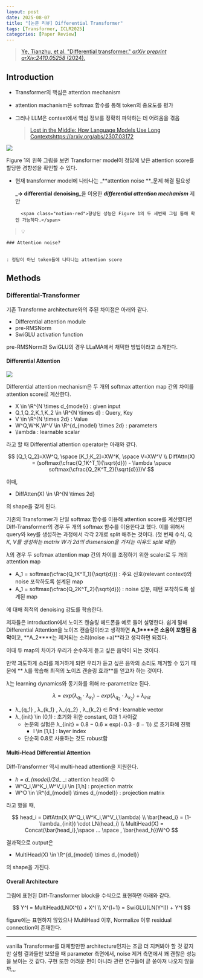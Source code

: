 ```yaml
---
layout: post
date: 2025-08-07
title: "[논문 리뷰] Differential Transformer"
tags: [Transformer, ICLR2025]
categories: [Paper Review]
---
```


> [Ye, Tianzhu, et al. "Differential transformer." ](https://arxiv.org/abs/2410.05258)[_arXiv preprint arXiv:2410.05258_](https://arxiv.org/abs/2410.05258)[ (2024).](https://arxiv.org/abs/2410.05258)



## Introduction

- Transformer의 핵심은 attention mechanism
- attention machanism은 softmax 함수를 통해 token의 중요도를 평가
- 그러나 LLM은 context에서 핵심 정보를 정확히 파악하는 데 어려움을 겪음

	> [Lost in the Middle: How Language Models Use Long Contextshttps://arxiv.org/abs/2307.03172](https://arxiv.org/abs/2307.03172)


![](https://prod-files-secure.s3.us-west-2.amazonaws.com/542b861c-36a8-4051-84e5-8804b6728dba/9083ea56-691a-4752-ae26-47f403431ac8/image.png?X-Amz-Algorithm=AWS4-HMAC-SHA256&X-Amz-Content-Sha256=UNSIGNED-PAYLOAD&X-Amz-Credential=ASIAZI2LB466VO5Q2HID%2F20250908%2Fus-west-2%2Fs3%2Faws4_request&X-Amz-Date=20250908T110112Z&X-Amz-Expires=3600&X-Amz-Security-Token=IQoJb3JpZ2luX2VjEFMaCXVzLXdlc3QtMiJHMEUCIBMDuxM7nmcTAkEUG%2BgB%2F1Ke069c%2F9AY%2BGu41Yh64rwPAiEAr4SDYMNgSglBt8hgAjXZsog8MuSu2DuCpqkr7cWAXVoqiAQIvP%2F%2F%2F%2F%2F%2F%2F%2F%2F%2FARAAGgw2Mzc0MjMxODM4MDUiDEenepYscC9yD6rjlyrcA7Nq7O3DKOEFFnORgMb%2FtA2CdZYqcuxj1C7ry66gIO%2FB4ELcDMnYSnHaIC838wEXeBKxANIKKkiMWqwo9P6GCxEaFdSupwNl2i9bYsca%2FSx%2BVmvdsoPW42akQGS7dUw1qezHO68VAzLdLnNqi2tA%2B7N3RYNPBAETEWPccoq5ib7Pk8D7AC1TJhyUPhELWGkyAImVAlNFybxQb1DBTkv2bCYkUqLsEs4P3aTQRcE%2F%2FcopImAMvE%2FWaq36e8VCFOcMqxiCPdsCgYbk9L90VNKoSRYcYvWYIo2QX5P6JTcyiZZyJoBvBr5BkbJPGa6fBIOt19Ay7KNpdnja1RXl7C5dyArpxEkEajHSBvsb4f9PwnATW8PKMCaK4o%2BuWI8%2F7Bz3Joct9Y4auLeUhXbP8G84v1EZ822otK9Qh2aDvkiPpkTqEzbnKXJ%2BgAStvV8nYR3zr%2FdS%2FUPyBdvqfQ5mh9vDJGqUPjTZSRelnzLn8RZFI35h%2Fjsv7%2BuH9Iy%2FxaCl4WTPhn%2BLwzZqvFhHiQMAJMQSKVJt6kHwjqswuFgthg90LKWVwZ0khOXLj%2FlbwJjOppx5K7bO9CCGxAx7quTc%2BkzfP6PH0zlh5pyWF9JPFFiOHOlEB25rn9%2BZTu9%2FsUBqMITm%2BsUGOqUB2y6Q%2Bc%2BTlNi%2FVWmC%2FcZ8gyBMzjMxW7MkzlyheU7veOqCckltqDENqF5%2FlV2Rp4E5NG5cbHPaukbAtW0NNRrCdLl45bkW8wOgg%2FDEy4%2BI6MC67JEBGmRtOTeKwGrPpEGEpEgv2pGfj3eIBUiLGxRqYvULuDDu%2FZygE9lQor8WucZLpAR2rYP50hPRQOAk%2FKWVKwCtXpk2CCdFj2sLhgH%2F8h0%2BjiSG&X-Amz-Signature=f43670aa8851d6c8c246975ccebec30ba6c5aab6907e180dacbb2adc4a8dc9d4&X-Amz-SignedHeaders=host&x-amz-checksum-mode=ENABLED&x-id=GetObject)


Figure 1의 왼쪽 그림을 보면 Transformer model이 정답에 낮은 attention score를 할당한 경향성을 확인할 수 있다.

- 현재 transformer model에 나타나는 _**attention noise **_문제 해결 필요성

	_**→ differential denoising**_을 이용한 _**differential attention mechanism**_ 제안


		<span class="notion-red">향상된 성능은 Figure 1의 두 세번째 그림 통해 확인 가능하다.</span>


> 💡 


	### Attention noise?


	: 정답이 아닌 token들에 나타나는 attention score



## Methods



### Differential-Transformer


기존 Transforme architecture와의 주된 차이점은 아래와 같다.

- Differential attention module
- pre-RMSNorm
- SwiGLU activation function

pre-RMSNorm과 SwiGLU의 경우 LLaMA에서 채택한 방법이라고 소개한다.



#### Differential Attention


![](https://prod-files-secure.s3.us-west-2.amazonaws.com/542b861c-36a8-4051-84e5-8804b6728dba/116d70b2-1963-4810-9167-f4c7d8a06e8f/image.png?X-Amz-Algorithm=AWS4-HMAC-SHA256&X-Amz-Content-Sha256=UNSIGNED-PAYLOAD&X-Amz-Credential=ASIAZI2LB466VO5Q2HID%2F20250908%2Fus-west-2%2Fs3%2Faws4_request&X-Amz-Date=20250908T110112Z&X-Amz-Expires=3600&X-Amz-Security-Token=IQoJb3JpZ2luX2VjEFMaCXVzLXdlc3QtMiJHMEUCIBMDuxM7nmcTAkEUG%2BgB%2F1Ke069c%2F9AY%2BGu41Yh64rwPAiEAr4SDYMNgSglBt8hgAjXZsog8MuSu2DuCpqkr7cWAXVoqiAQIvP%2F%2F%2F%2F%2F%2F%2F%2F%2F%2FARAAGgw2Mzc0MjMxODM4MDUiDEenepYscC9yD6rjlyrcA7Nq7O3DKOEFFnORgMb%2FtA2CdZYqcuxj1C7ry66gIO%2FB4ELcDMnYSnHaIC838wEXeBKxANIKKkiMWqwo9P6GCxEaFdSupwNl2i9bYsca%2FSx%2BVmvdsoPW42akQGS7dUw1qezHO68VAzLdLnNqi2tA%2B7N3RYNPBAETEWPccoq5ib7Pk8D7AC1TJhyUPhELWGkyAImVAlNFybxQb1DBTkv2bCYkUqLsEs4P3aTQRcE%2F%2FcopImAMvE%2FWaq36e8VCFOcMqxiCPdsCgYbk9L90VNKoSRYcYvWYIo2QX5P6JTcyiZZyJoBvBr5BkbJPGa6fBIOt19Ay7KNpdnja1RXl7C5dyArpxEkEajHSBvsb4f9PwnATW8PKMCaK4o%2BuWI8%2F7Bz3Joct9Y4auLeUhXbP8G84v1EZ822otK9Qh2aDvkiPpkTqEzbnKXJ%2BgAStvV8nYR3zr%2FdS%2FUPyBdvqfQ5mh9vDJGqUPjTZSRelnzLn8RZFI35h%2Fjsv7%2BuH9Iy%2FxaCl4WTPhn%2BLwzZqvFhHiQMAJMQSKVJt6kHwjqswuFgthg90LKWVwZ0khOXLj%2FlbwJjOppx5K7bO9CCGxAx7quTc%2BkzfP6PH0zlh5pyWF9JPFFiOHOlEB25rn9%2BZTu9%2FsUBqMITm%2BsUGOqUB2y6Q%2Bc%2BTlNi%2FVWmC%2FcZ8gyBMzjMxW7MkzlyheU7veOqCckltqDENqF5%2FlV2Rp4E5NG5cbHPaukbAtW0NNRrCdLl45bkW8wOgg%2FDEy4%2BI6MC67JEBGmRtOTeKwGrPpEGEpEgv2pGfj3eIBUiLGxRqYvULuDDu%2FZygE9lQor8WucZLpAR2rYP50hPRQOAk%2FKWVKwCtXpk2CCdFj2sLhgH%2F8h0%2BjiSG&X-Amz-Signature=0e4271a867b34619b5bbebb5f9c85a93cdcbbc1834eaa6d9e3b14a8f9e027c0d&X-Amz-SignedHeaders=host&x-amz-checksum-mode=ENABLED&x-id=GetObject)


Differential attention mechanism은 두 개의 softmax attention map 간의 차이를 attention score로 계산한다.

- X \in \R^{N \times d\_{model}} : given input
- Q\_1,Q\_2,K\_1,K\_2 \in \R^{N \times d} : Query, Key
- V \in \R^{N \times 2d} : Value
- W^Q,W^K,W^V \in \R^{d\_{model} \times 2d} : parameters
- \lambda : learnable scalar

라고 할 때 Differential attention operator는 아래와 같다.


$$
[Q_1;Q_2]=XW^Q, \space [K_1;K_2]=XW^K, \space V=XW^V \\
DiffAttn(X) = (softmax(\cfrac{Q_1K^T_1}{\sqrt{d}}) - \lambda \space softmax(\cfrac{Q_2K^T_2}{\sqrt{d}}))V
$$


이때,

- DiffAtten(X) \in \R^{N \times 2d}

의 shape을 갖게 된다.


기존의 Transformer가 단일 softmax 함수를 이용해 attention score를 계산했다면 Diff-Transformer의 경우 두 개의 softmax 함수를 이용한다고 했다. 이를 위해서 query와 key를 생성하는 과정에서 각각 2개로 split 해주는 것이다. <span class="notion-red">(첫 번째 수식, </span><span class="notion-red">_Q, K, V를 생성하는 matrix W가 2d의 dismension을 가지는 이유도 split 때문_</span><span class="notion-red">)</span>


 λ의 경우 두 softmax attention map 간의 차이를 조정하기 위한 scaler로 두 개의 attention map

- A\_1 = softmax(\cfrac{Q\_1K^T\_1}{\sqrt{d}}) : 주요 신호(relevant context)와 noise 포착하도록 설계된 map
- A\_1 = softmax(\cfrac{Q\_2K^T\_2}{\sqrt{d}}) : noise 성분, 패턴 포착하도록 설계된 map 

에 대해 최적의 denoising 강도를 학습한다.


저자들은 introduction에서 노이즈 캔슬링 헤드폰을 예로 들어 설명한다. 쉽게 말해 Differential Attention을 노이즈 캔슬링이라고 생각하면 **A\_1****은 소음이 포함된 음악**이고, **A\_2****는 제거되는 소리(noise +a)**라고 생각하면 되겠다. 


이때 두 map의 차이가 우리가 순수하게 듣고 싶은 음악이 되는 것이다. 


만약 과도하게 소리를 제거하게 되면 우리가 듣고 싶은 음악의 소리도 제거할 수 있기 때문에 ** λ를 학습해 최적의 노이즈 캔슬링 효과**를 얻고자 하는 것이다.


λ는 learning dynamics와 동기화를 위해 re-parametrize 된다.


$$
\lambda = exp(\lambda_{q_1} \cdot \lambda_{k_1}) - exp(\lambda_{q_2} \cdot \lambda_{k_2}) + \lambda_{init}
$$

- λ\_{q\_1} , λ\_{k\_1} , λ\_{q\_2} , λ\_{k\_2} ∈ R^d : learnable vector
- λ\_{init} \in (0,1) : 초기화 위한 constant, 0과 1 사이값
	- 논문의 실험은 λ\_{init} = 0.8 − 0.6 × exp(−0.3 · (l − 1)) 로 초기화해 진행
		- l \in [1,L] : layer index
	- 단순히 0.8로 사용하는 것도 robust함


#### **Multi-Head Differential Attention**


Diff-Transformer 역시 multi-head attention을 지원한다.

- _h = d\_{model}/2d__ _: attention head의 수
- W^Q\_i,W^K\_i,W^V\_i,i \in [1,h] : projection matrix
- W^O \in \R^{d\_{model} \times d\_{model}} : projection matrix

라고 했을 때,


$$
head_i = DiffAttn(X;W^Q_i,W^K_i,W^V_i,\lambda) \\
\bar{head_i} = (1-\lambda_{init}) \cdot LN(head_i) \\
MultiHead(X) = Concat(\bar{head_i},\space ... \space , \bar{head_h})W^O
$$


결과적으로 output은

- MultiHead(X) \in \R^{d\_{model} \times d\_{model}}

의 shape을 가진다.



#### Overall Architecture


그림에 표현된 Diff-Transformer block을 수식으로 표현하면 아래와 같다.


$$
Y^l = MultiHead(LN(X^l)) + X^l \\
X^{l+1} = SwiGLU(LN(Y^l)) + Y^l
$$


figure에는 표현하지 않았으나 MultiHead 이후, Normalize 이후 residual connection이 존재한다.


---


vanilla Transformer를 대체할만한 architecture인지는 조금 더 지켜봐야 할 것 같지만 실험 결과들만 보았을 때 parameter 측면에서, noise 제거 측면에서 꽤 괜찮은 성능을 보이는 것 같다. 구현 또한 어려운 편이 아니라 관련 연구들이 곧 쏟아져 나오지 않을까,,,

